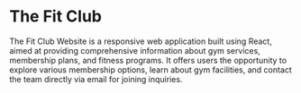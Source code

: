 # The Fit Club

The Fit Club Website is a responsive web application built using React, aimed at providing comprehensive information about gym services, membership plans, and fitness programs. It offers users the opportunity to explore various membership options, learn about gym facilities, and contact the team directly via email for joining inquiries.

